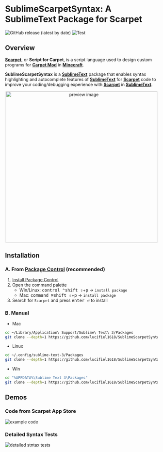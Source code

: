 # SublimeScarpetSyntax: A SublimeText Package for Scarpet
![GitHub release (latest by date)](https://img.shields.io/github/v/release/lucifiel1618/SublimeScarpetSyntax)
![Test](https://github.com/lucifiel1618/SublimeScarpetSyntax/actions/workflows/main.yml/badge.svg)
## Overview
__[Scarpet]__, or __Script for Carpet__, is a script language used to design custom programs for __[Carpet Mod]__ in __[Minecraft]__.

__SublimeScarpetSyntax__ is a __[SublimeText]__ package that enables syntax highlighting and autocomplete features of __[SublimeText]__ for __[Scarpet]__ code to improve your coding/debugging experience with __[Scarpet]__ in __[SublimeText]__.

<p align="center"><img src="https://media.githubusercontent.com/media/lucifiel1618/SublimeScarpetSyntax/main/preview.png" alt="preview image" width="500"></p>

## Installation
### A. From __[Package Control]__ (recommended)
1. [Install Package Control]
2. Open the command palette
   - Win/Linux: <kbd>control ⌃</kbd><kbd>shift ⇧</kbd>+<kbd>p</kbd> -> `install package`
   - Mac: <kbd>command ⌘</kbd><kbd>shift ⇧</kbd>+<kbd>p</kbd> -> `install package`
3. Search for `Scarpet` and press <kbd>enter ⏎</kbd> to install

### B. Manual
* Mac
```sh
cd ~/Library/Application\ Support/Sublime\ Text\ 3/Packages
git clone --depth=1 https://github.com/lucifiel1618/SublimeScarpetSyntax.git Scarpet

```
* Linux
```sh
cd ~/.config/sublime-text-3/Packages
git clone --depth=1 https://github.com/lucifiel1618/SublimeScarpetSyntax.git Scarpet

```
* Win
```sh
cd "%APPDATA%\Sublime Text 3\Packages"
git clone --depth=1 https://github.com/lucifiel1618/SublimeScarpetSyntax.git Scarpet

```

## Demos
### Code from Scarpet App Store
![example code](https://media.githubusercontent.com/media/lucifiel1618/SublimeScarpetSyntax/main/examples/block_counter.sc.svg)

### Detailed Syntax Tests
![detailed stntax tests](https://media.githubusercontent.com/media/lucifiel1618/SublimeScarpetSyntax/main/examples/syntax_test_scarpet.sc.svg)

[Scarpet]: https://github.com/gnembon/scarpet
[Carpet Mod]: https://github.com/gnembon/fabric-carpet
[Minecraft]: https://www.minecraft.net
[SublimeText]: https://www.sublimetext.com/
[Package Control]: https://packagecontrol.io/packages/Scarpet
[Install Package Control]: https://packagecontrol.io/installation
